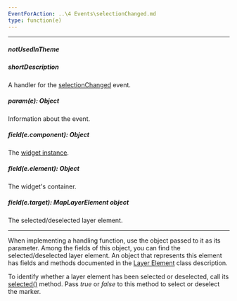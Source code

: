 ```yaml
---
EventForAction: ..\4 Events\selectionChanged.md
type: function(e)
---
```

---
##### notUsedInTheme

##### shortDescription
A handler for the [selectionChanged](/api-reference/20%20Data%20Visualization%20Widgets/dxVectorMap/4%20Events/selectionChanged.md '/Documentation/ApiReference/Data_Visualization_Widgets/dxVectorMap/Events/#selectionChanged') event.

##### param(e): Object
Information about the event.

##### field(e.component): Object
The <a href="/Documentation/16_2/ApiReference/Data_Visualization_Widgets/dxVectorMap/Methods/#instance">widget instance</a>.

##### field(e.element): Object
The widget's container.

##### field(e.target): MapLayerElement object
The selected/deselected layer element.

---
When implementing a handling function, use the object passed to it as its parameter. Among the fields of this object, you can find the selected/deselected layer element. An object that represents this element has fields and methods documented in the [Layer Element](/api-reference/20%20Data%20Visualization%20Widgets/dxVectorMap/7%20Map%20Elements/Layer%20Element '/Documentation/ApiReference/Data_Visualization_Widgets/dxVectorMap/Map_Elements/Layer_Element/') class description.

To identify whether a layer element has been selected or deselected, call its [selected()](/api-reference/20%20Data%20Visualization%20Widgets/dxVectorMap/7%20Map%20Elements/Layer%20Element/3%20Methods/selected().md '/Documentation/ApiReference/Data_Visualization_Widgets/dxVectorMap/Map_Elements/Layer_Element/Methods/#selected') method. Pass *true* or *false* to this method to select or deselect the marker.